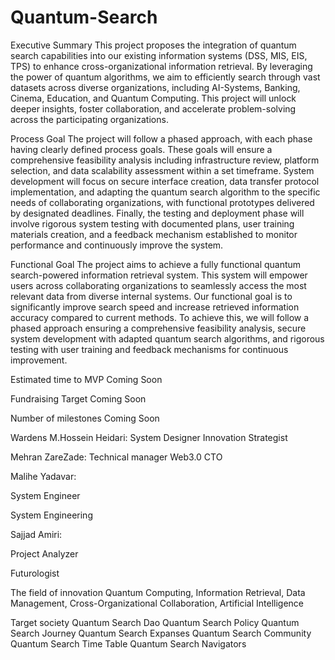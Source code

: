 # Quantum-Search

Executive Summary 
This project proposes the integration of quantum search capabilities into our existing information systems (DSS, MIS, EIS, TPS) to enhance cross-organizational information retrieval. By leveraging the power of quantum algorithms, we aim to efficiently search through vast datasets across diverse organizations, including AI-Systems, Banking, Cinema, Education, and Quantum Computing. This project will unlock deeper insights, foster collaboration, and accelerate problem-solving across the participating organizations.

Process Goal
The project will follow a phased approach, with each phase having clearly defined process goals. These goals will ensure a comprehensive feasibility analysis including infrastructure review, platform selection, and data scalability assessment within a set timeframe. System development will focus on secure interface creation, data transfer protocol implementation, and adapting the quantum search algorithm to the specific needs of collaborating organizations, with functional prototypes delivered by designated deadlines. Finally, the testing and deployment phase will involve rigorous system testing with documented plans, user training materials creation, and a feedback mechanism established to monitor performance and continuously improve the system.

Functional Goal
The project aims to achieve a fully functional quantum search-powered information retrieval system. This system will empower users across collaborating organizations to seamlessly access the most relevant data from diverse internal systems. Our functional goal is to significantly improve search speed and increase retrieved information accuracy compared to current methods. To achieve this, we will follow a phased approach ensuring a comprehensive feasibility analysis, secure system development with adapted quantum search algorithms, and rigorous testing with user training and feedback mechanisms for continuous improvement.

Estimated time to MVP 
Coming Soon

Fundraising Target
Coming Soon

Number of milestones
Coming Soon

Wardens
M.Hossein Heidari:
System Designer
Innovation Strategist

Mehran ZareZade:
Technical manager 
Web3.0 CTO

Malihe Yadavar:

System Engineer

System Engineering

Sajjad Amiri:

Project Analyzer

Futurologist

The field of innovation
Quantum Computing, Information Retrieval, Data Management, Cross-Organizational Collaboration, Artificial Intelligence

Target society
Quantum Search Dao
Quantum Search Policy
Quantum Search Journey
Quantum Search Expanses
Quantum Search Community
Quantum Search Time Table
Quantum Search Navigators
